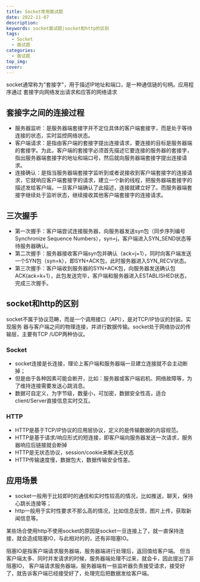 ```yaml
---
title: Socket常用面试题
date: 2022-11-07
description: 
keywords: socket面试题|socket和http的区别
tags:
  - Socket
  - 面试题
categories:
  - 面试题
top_img:
cover:
---
```


socket通常称为"套接字"，用于描述IP地址和端口，是一种通信链的句柄。应用程序通过
套接字向网络发出请求和应答的网络请求

## 套接字之间的连接过程
- 服务器监听：是服务器端套接字并不定位具体的客户端套接字，而是处于等待连接的状态，实时监控网络状态。
- 客户端请求：是指由客户端的套接字提出连接请求，要连接的目标是服务器端的套接字。为此，客户端的套接字必须首先描述它要连接的服务器的套接字，指出服务器端套接字的地址和端口号，然后就向服务器端套接字提出连接请求。
- 连接确认：是指当服务器端套接字监听到或者说接收到客户端套接字的连接请求，它就响应客户端套接字的请求，建立一个新的线程，把服务器端套接字的描述发给客户端，一旦客户端确认了此描述，连接就建立好了。而服务器端套接字继续处于监听状态，继续接收其他客户端套接字的连接请求。

## 三次握手
- 第一次握手：客户端尝试连接服务器，向服务器发送syn包（同步序列编号Synchronize Sequence Numbers），syn=j，客户端进入SYN_SEND状态等待服务器确认。
- 第二次握手：服务器接收客户端syn包并确认（ack=j+1），同时向客户端发送一个SYN包（syn=k），即SYN+ACK包，此时服务器进入SYN_RECV状态。
- 第三次握手：客户端收到服务器的SYN+ACK包，向服务器发送确认包ACK(ack=k+1），此包发送完毕，客户端和服务器进入ESTABLISHED状态，完成三次握手。

## socket和http的区别

socket不属于协议范畴，而是一个调用接口（API），是对TCP/IP协议的封装。实现服务
器与客户端之间的物理连接，并进行数据传输。socket处于网络协议的传输层，主要有TCP
/UDP两种协议。

### Socket
- socket连接是长连接，理论上客户端和服务器端一旦建立连接就不会主动断掉；
- 但是由于各种因素可能会断开，比如：服务器或客户端宕机、网络故障等，为了维持连接需要发送心跳消息。 
- 数据可自定义，为字节级，数量小，可加密，数据安全性高，适合client/Server直接信息实时交互。

### HTTP
- HTTP是基于TCP/IP协议的应用层协议，定义的是传输数据的内容规范。
- HTTP是基于请求/响应形式的短连接，即客户端向服务器发送一次请求，服务器响应后链接就会断掉
- HTTP是无状态协议，session/cookie来解决无状态
- HTTP传输速度慢，数据包大，数据传输安全性差。

## 应用场景
- socket一般用于比较即时的通信和实时性较高的情况，比如推送，聊天，保持心跳长连接等；
- http一般用于实时性要求不那么高的情况，比如信息反馈，图片上传，获取新闻信息等。

某些场合使用http不使用socket的原因是socket一旦连接上了，就一直保持连接，就会造成阻塞IO，与此相对的的，还有非阻塞IO。

阻塞IO是指客户端请求服务器端，服务器端进行处理后，返回值给客户端。
但当客户端太多、同时并发请求的时候，服务器端处理不过来，就会卡，因此提出了非阻塞IO，
客户端请求服务器端，服务器端有一些监听器负责接受请求，接受好了，就告诉客户端已经接受好了，处理完后把数据发给客户端。